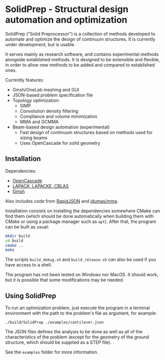 # SolidPrep - Structural design automation and optimization

SolidPrep ("Solid Preprocessor") is a collection of methods developed to 
automate and optimize the design of continuum structures. It is currently 
under development, but is usable.

It serves mainly as research software, and contains experimental methods 
alongside established methods. It is designed to be extensible and flexible, in 
order to allow new methods to be added and compared to established ones.

Currently features:
- Gmsh/OneLab meshing and GUI
- JSON-based problem specification file
- Topology optimization:
    - SIMP
    - Convolution density filtering
    - Compliance and volume minimization
    - MMA and GCMMA
- Beam-based design automation (experimental)
    - Fast design of continuum structures based on methods used for sizing beams
    - Uses OpenCascade for solid geometry

## Installation

Dependencies:
- [OpenCascade](https://git.dev.opencascade.org/gitweb/?p=occt.git;a=summary)
- [LAPACK, LAPACKE, CBLAS](http://www.netlib.org/lapack/)
- [Gmsh](https://gmsh.info/)

Also includes code from [RapidJSON](https://github.com/Tencent/rapidjson) and 
[jdumas/mma](https://github.com/jdumas/mma).

Installation consists on installing the dependencies somewhere CMake can find 
them (which should be done automatically when building them with CMake or using 
a package manager such as `apt`). After that, the program can be built as usual:

```bash
mkdir build
cd build
cmake ..
make
```

The scripts `build_debug.sh` and `build_release.sh` can also be used if you 
have access to a shell.

The program has not been tested on Windows nor MacOS. It should work, but it is 
possible that some modifications may be needed.

## Using SolidPrep

To run an optimization problem, just execute the program in a terminal 
environment with the path to the problem's file as argument, for example:

```
./build/SolidPrep ./examples/cantilever.json
```

The JSON files defines the analysis to be done as well as all of the 
characteristics of the problem (except for the geometry of the ground structure, 
which should be supplied as a STEP file).

See the `examples` folder for more information.
